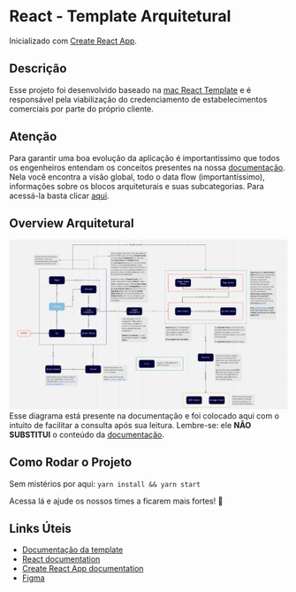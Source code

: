 # React - Template Arquitetural

Inicializado com [Create React App](https://github.com/facebook/create-react-app).

## Descrição
Esse projeto foi desenvolvido baseado na [mac React Template]() e é responsável pela viabilização do credenciamento de estabelecimentos comerciais por parte do próprio cliente. 

## Atenção
Para garantir uma boa evolução da aplicação é importantíssimo que todos os engenheiros entendam os conceitos presentes na nossa [documentação](https://projetoblue1.atlassian.net/l/c/1ShCmJfm). Nela você encontra a visão global, todo o data flow (importantíssimo), informações sobre os blocos arquiteturais e suas subcategorias. Para acessá-la basta clicar [aqui](https://projetoblue1.atlassian.net/l/c/1ShCmJfm).

## Overview Arquitetural
![Scheme](public/readme/architectural-diagram.png "Diagrama da Arquitetura")
Esse diagrama está presente na documentação e foi colocado aqui com o intuito de facilitar a consulta após sua leitura. Lembre-se: ele **NÃO SUBSTITUI** o conteúdo da [documentação](https://projetoblue1.atlassian.net/l/c/1ShCmJfm).

## Como Rodar o Projeto
Sem mistérios por aqui: `yarn install && yarn start`

Acessa lá e ajude os nossos times a ficarem mais fortes! :punch:

## Links Úteis
- [Documentação da template](https://projetoblue1.atlassian.net/l/c/1ShCmJfm)
- [React documentation](https://reactjs.org/)
- [Create React App documentation](https://facebook.github.io/create-react-app/docs/getting-started)
- [Figma](https://www.figma.com/file/Hsk86w2uoRsftNkCIINdcz/%5BEC%5D-Draft?node-id=3%3A2)
